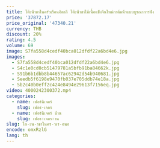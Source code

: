 ```yaml
---
title: โต๊ะน้ําชาในครัวเรือนอิตาลี โต๊ะน้ําชาไม้เนื้อแข็งจีนใหม่กาต้มน้ําแบบบูรณาการฝัง
price: '37872.17'
price_original: '47340.21'
currency: THB
discount: 20%
rating: 4.5
volume: 69
image: S7fa558d4cedf40bca012dfdf22a6bd4e6.jpg
images:
  - S7fa558d4cedf40bca012dfdf22a6bd4e6.jpg
  - S4c1e0cd0cb51479781a5bfb91ba84662k.jpg
  - S91b6b1dbb8b44657ac62942d54b940681.jpg
  - Seedb5f6198e9470fb037e705ddb74e18a.jpg
  - Sb2c40b0eff2c424e8494e29613f7156eq.jpg
video: 4000242300372.mp4
categories:
  - name: เฟอร์นิเจอร์
    slug: เฟอร-เจอร
  - name: เฟอร์นิเจอร์ บ้าน
    slug: เฟอร-เจอร-าน
slug: โต-ะน-าชาในคร-วเร-อนอ
encode: omxRzlG
lang: th
---
```

  
